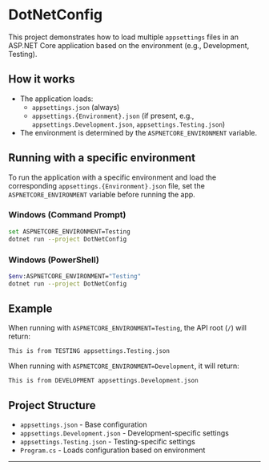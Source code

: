 # DotNetConfig

This project demonstrates how to load multiple `appsettings` files in an ASP.NET Core application based on the environment (e.g., Development, Testing).

## How it works

- The application loads:
  - `appsettings.json` (always)
  - `appsettings.{Environment}.json` (if present, e.g., `appsettings.Development.json`, `appsettings.Testing.json`)
- The environment is determined by the `ASPNETCORE_ENVIRONMENT` variable.

## Running with a specific environment

To run the application with a specific environment and load the corresponding `appsettings.{Environment}.json` file, set the `ASPNETCORE_ENVIRONMENT` variable before running the app.

### Windows (Command Prompt)

```sh
set ASPNETCORE_ENVIRONMENT=Testing
dotnet run --project DotNetConfig
```

### Windows (PowerShell)

```sh
$env:ASPNETCORE_ENVIRONMENT="Testing"
dotnet run --project DotNetConfig
```



## Example

When running with `ASPNETCORE_ENVIRONMENT=Testing`, the API root (`/`) will return:

```
This is from TESTING appsettings.Testing.json
```

When running with `ASPNETCORE_ENVIRONMENT=Development`, it will return:

```
This is from DEVELOPMENT appsettings.Development.json
```

## Project Structure

- `appsettings.json` - Base configuration
- `appsettings.Development.json` - Development-specific settings
- `appsettings.Testing.json` - Testing-specific settings
- `Program.cs` - Loads configuration based on environment

---